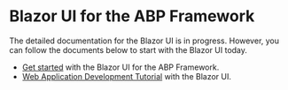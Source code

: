 # Blazor UI for the ABP Framework

The detailed documentation for the Blazor UI is in progress. However, you can follow the documents below to start with the Blazor UI today.

* [Get started](https://docs.abp.io/en/abp/latest/Getting-Started?UI=Blazor) with the Blazor UI for the ABP Framework.
* [Web Application Development Tutorial](https://docs.abp.io/en/abp/latest/Tutorials/Part-1?UI=Blazor) with the Blazor UI.